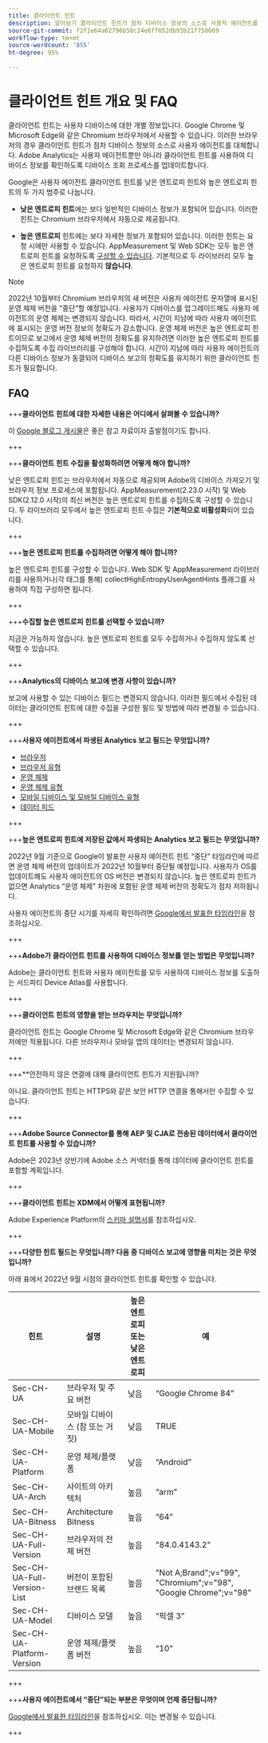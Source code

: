 ```yaml
---
title: 클라이언트 힌트
description: 알아보기 클라이언트 힌트가 점차 디바이스 정보의 소스로 사용자 에이전트를 대체하는 방법.
source-git-commit: f2f1e64a62796b58c24e6ff652db93b21f750669
workflow-type: tm+mt
source-wordcount: '855'
ht-degree: 95%

---
```



# 클라이언트 힌트 개요 및 FAQ

클라이언트 힌트는 사용자 디바이스에 대한 개별 정보입니다. Google Chrome 및 Microsoft Edge와 같은 Chromium 브라우저에서 사용할 수 있습니다. 이러한 브라우저의 경우 클라이언트 힌트가 점차 디바이스 정보의 소스로 사용자 에이전트를 대체합니다. Adobe Analytics는 사용자 에이전트뿐만 아니라 클라이언트 힌트를 사용하여 디바이스 정보를 확인하도록 디바이스 조회 프로세스를 업데이트합니다.

Google은 사용자 에이전트 클라이언트 힌트를 낮은 엔트로피 힌트와 높은 엔트로피 힌트의 두 가지 범주로 나눕니다.

* **낮은 엔트로피 힌트**&#x200B;에는 보다 일반적인 디바이스 정보가 포함되어 있습니다. 이러한 힌트는 Chromium 브라우저에서 자동으로 제공됩니다.

* **높은 엔트로피** 힌트에는 보다 자세한 정보가 포함되어 있습니다. 이러한 힌트는 요청 시에만 사용할 수 있습니다. AppMeasurement 및 Web SDK는 모두 높은 엔트로피 힌트를 요청하도록 [구성할 수 있습니다](/help/implement/vars/config-vars/collecthighentropyuseragenthints.md). 기본적으로 두 라이브러리 모두 높은 엔트로피 힌트를 요청하지 **않습니다**.

>[!NOTE]
>
>2022년 10월부터 Chromium 브라우저의 새 버전은 사용자 에이전트 문자열에 표시된 운영 체제 버전을 “중단”할 예정입니다. 사용자가 디바이스를 업그레이드해도 사용자 에이전트의 운영 체제는 변경되지 않습니다. 따라서, 시간이 지남에 따라 사용자 에이전트에 표시되는 운영 버전 정보의 정확도가 감소합니다. 운영 체제 버전은 높은 엔트로피 힌트이므로 보고에서 운영 체제 버전의 정확도를 유지하려면 이러한 높은 엔트로피 힌트를 수집하도록 수집 라이브러리를 구성해야 합니다. 시간이 지남에 따라 사용자 에이전트의 다른 디바이스 정보가 동결되어 디바이스 보고의 정확도를 유지하기 위한 클라이언트 힌트가 필요합니다.

## FAQ

+++**클라이언트 힌트에 대한 자세한 내용은 어디에서 살펴볼 수 있습니까?**

이 [Google 블로그 게시물](https://web.dev/user-agent-client-hints/)은 좋은 참고 자료이자 출발점이기도 합니다.

+++

+++**클라이언트 힌트 수집을 활성화하려면 어떻게 해야 합니까?**

낮은 엔트로피 힌트는 브라우저에서 자동으로 제공되며 Adobe의 디바이스 가져오기 및 브라우저 정보 프로세스에 포함됩니다. AppMeasurement(2.23.0 시작) 및 Web SDK(2.12.0 시작)의 최신 버전은 높은 엔트로피 힌트를 수집하도록 구성할 수 있습니다. 두 라이브러리 모두에서 높은 엔트로피 힌트 수집은 **기본적으로 비활성화**&#x200B;되어 있습니다.

+++

+++**높은 엔트로피 힌트를 수집하려면 어떻게 해야 합니까?**

높은 엔트로피 힌트를 구성할 수 있습니다. Web SDK 및 AppMeasurement 라이브러리를 사용하거나(각 태그를 통해) collectHighEntropyUserAgentHints 플래그를 사용하여 직접 구성하면 됩니다.

+++

+++**수집할 높은 엔트로피 힌트를 선택할 수 있습니까?**

지금은 가능하지 않습니다. 높은 엔트로피 힌트를 모두 수집하거나 수집하지 않도록 선택할 수 있습니다.

+++

+++**Analytics의 디바이스 보고에 변경 사항이 있습니까?**

보고에 사용할 수 있는 디바이스 필드는 변경되지 않습니다. 이러한 필드에서 수집된 데이터는 클라이언트 힌트에 대한 수집을 구성한 필드 및 방법에 따라 변경될 수 있습니다.

+++

+++**사용자 에이전트에서 파생된 Analytics 보고 필드는 무엇입니까?**

* [브라우저](https://experienceleague.adobe.com/docs/analytics/components/dimensions/browser.html?lang=ko)
* [브라우저 유형](https://experienceleague.adobe.com/docs/analytics/components/dimensions/browser-type.html?lang=ko)
* [운영 체제](https://experienceleague.adobe.com/docs/analytics/components/dimensions/operating-systems.html?lang=ko)
* [운영 체제 유형](https://experienceleague.adobe.com/docs/analytics/components/dimensions/operating-system-types.html?lang=ko)
* [모바일 디바이스 및 모바일 디바이스 유형](https://experienceleague.adobe.com/docs/analytics/components/dimensions/mobile-dimensions.html?lang=ko)
* [데이터 피드](https://experienceleague.adobe.com/docs/analytics/export/analytics-data-feed/data-feed-contents/datafeeds-reference.html?lang=ko)

+++

+++**높은 엔트로피 힌트에 저장된 값에서 파생되는 Analytics 보고 필드는 무엇입니까?**

2022년 9월 기준으로 Google이 발표한 사용자 에이전트 힌트 “중단” 타임라인에 따르면 운영 체제 버전의 업데이트가 2022년 10월부터 중단될 예정입니다. 사용자가 OS를 업데이트해도 사용자 에이전트의 OS 버전은 변경되지 않습니다. 높은 엔트로피 힌트가 없으면 Analytics “운영 체제” 차원에 포함된 운영 체제 버전의 정확도가 점차 저하됩니다.

사용자 에이전트의 중단 시기를 자세히 확인하려면 [Google에서 발표한 타임라인](https://blog.chromium.org/2021/09/user-agent-reduction-origin-trial-and-dates.html)을 참조하십시오.

+++

+++**Adobe가 클라이언트 힌트를 사용하여 디바이스 정보를 얻는 방법은 무엇입니까?**

Adobe는 클라이언트 힌트와 사용자 에이전트를 모두 사용하여 디바이스 정보를 도출하는 서드파티 Device Atlas를 사용합니다.

+++

+++**클라이언트 힌트의 영향을 받는 브라우저는 무엇입니까?**

클라이언트 힌트는 Google Chrome 및 Microsoft Edge와 같은 Chromium 브라우저에만 적용됩니다. 다른 브라우저나 모바일 앱의 데이터는 변경되지 않습니다.

+++

+++**안전하지 않은 연결에 대해 클라이언트 힌트가 지원됩니까?

아니요. 클라이언트 힌트는 HTTPS와 같은 보안 HTTP 연결을 통해서만 수집할 수 있습니다.

+++

+++**Adobe Source Connector를 통해 AEP 및 CJA로 전송된 데이터에서 클라이언트 힌트를 사용할 수 있습니까?**

Adobe은 2023년 상반기에 Adobe 소스 커넥터를 통해 데이터에 클라이언트 힌트를 포함할 계획입니다.

+++

+++**클라이언트 힌트는 XDM에서 어떻게 표현됩니까?**

Adobe Experience Platform의 [스키마 설명서](https://github.com/adobe/xdm/blob/master/components/datatypes/browserdetails.schema.json#L121)를 참조하십시오.

+++

+++**다양한 힌트 필드는 무엇입니까? 다음 중 디바이스 보고에 영향을 미치는 것은 무엇입니까?**

아래 표에서 2022년 9월 시점의 클라이언트 힌트를 확인할 수 있습니다.

| 힌트 | 설명 | 높은 엔트로피 또는 낮은 엔트로피 | 예 |
| --- | --- | --- | --- | 
| Sec-CH-UA | 브라우저 및 주요 버전 | 낮음 | “Google Chrome 84” |
| Sec-CH-UA-Mobile | 모바일 디바이스 (참 또는 거짓) | 낮음 | TRUE |
| Sec-CH-UA-Platform | 운영 체제/플랫폼 | 낮음 | “Android” |
| Sec-CH-UA-Arch | 사이트의 아키텍처 | 높음 | “arm” |
| Sec-CH-UA-Bitness | Architecture Bitness | 높음 | “64” |
| Sec-CH-UA-Full-Version | 브라우저의 전체 버전 | 높음 | &quot;84.0.4143.2&quot; |
| Sec-CH-UA-Full-Version-List | 버전이 포함된 브랜드 목록 | 높음 | &quot;Not A;Brand&quot;;v=&quot;99&quot;, &quot;Chromium&quot;;v=&quot;98&quot;, &quot;Google Chrome&quot;;v=&quot;98&quot; |
| Sec-CH-UA-Model | 디바이스 모델 | 높음 | “픽셀 3” |
| Sec-CH-UA-Platform-Version | 운영 체제/플랫폼 버전 | 높음 | “10” |

+++



+++**사용자 에이전트에서 “중단”되는 부분은 무엇이며 언제 중단됩니까?**

[Google에서 발표한 타임라인](https://blog.chromium.org/2021/09/user-agent-reduction-origin-trial-and-dates.html)을 참조하십시오. 이는 변경될 수 있습니다.

+++
